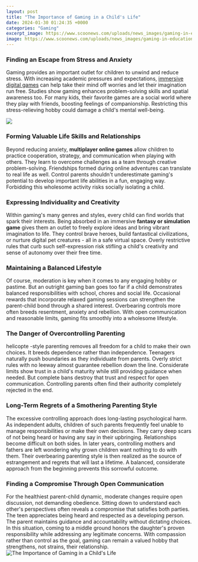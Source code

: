 ```yaml
---
layout: post
title: "The Importance of Gaming in a Child's Life"
date: 2024-01-30 01:24:35 +0000
categories: "Gaming"
excerpt_image: https://www.scoonews.com/uploads/news_images/gaming-in-education9th-january14869767441486976744.jpg
image: https://www.scoonews.com/uploads/news_images/gaming-in-education9th-january14869767441486976744.jpg
---
```


### Finding an Escape from Stress and Anxiety  
Gaming provides an important outlet for children to unwind and reduce stress. With increasing academic pressures and expectations, [immersive digital games](https://store.fi.io.vn/french-bulldog-frenchie-dog-black-dog-lover-frenchies-1) can help take their mind off worries and let their imagination run free. Studies show gaming enhances problem-solving skills and spatial awareness too. For many kids, their favorite games are a social world where they play with friends, boosting feelings of companionship. Restricting this stress-relieving hobby could damage a child's mental well-being.

![](https://www.teenscomputerschool.com/wp-content/uploads/2018/11/kid-computer.jpg)
### Forming Valuable Life Skills and Relationships
Beyond reducing anxiety, **multiplayer online games** allow children to practice cooperation, strategy, and communication when playing with others. They learn to overcome challenges as a team through creative problem-solving. Friendships formed during online adventures can translate to real life as well. Control parents shouldn't underestimate gaming's potential to develop important life abilities in a fun, engaging way. Forbidding this wholesome activity risks socially isolating a child.  
### Expressing Individuality and Creativity  
Within gaming's many genres and styles, every child can find worlds that spark their interests. Being absorbed in an immersive **fantasy or simulation game** gives them an outlet to freely explore ideas and bring vibrant imagination to life. They control brave heroes, build fantastical civilizations, or nurture digital pet creatures - all in a safe virtual space. Overly restrictive rules that curb such self-expression risk stifling a child's creativity and sense of autonomy over their free time.
### Maintaining a Balanced Lifestyle 
Of course, moderation is key when it comes to any engaging hobby or pastime. But an outright gaming ban goes too far if a child demonstrates balanced responsibilities with school, chores and social life. Occasional rewards that incorporate relaxed gaming sessions can strengthen the parent-child bond through a shared interest. Overbearing controls more often breeds resentment, anxiety and rebellion. With open communication and reasonable limits, gaming fits smoothly into a wholesome lifestyle.
### The Danger of Overcontrolling Parenting
helicopte -style parenting removes all freedom for a child to make their own choices. It breeds dependence rather than independence. Teenagers naturally push boundaries as they individuate from parents. Overly strict rules with no leeway almost guarantee rebellion down the line. Considerate limits show trust in a child's maturity while still providing guidance when needed. But complete bans destroy that trust and respect for open communication. Controlling parents often find their authority completely rejected in the end.
### Long-Term Regrets of a Smothering Parenting Style
The excessive controlling approach does long-lasting psychological harm. As independent adults, children of such parents frequently feel unable to manage responsibilities or make their own decisions. They carry deep scars of not being heard or having any say in their upbringing. Relationships become difficult on both sides. In later years, controlling mothers and fathers are left wondering why grown children want nothing to do with them. Their overbearing parenting style is then realized as the source of estrangement and regrets that will last a lifetime. A balanced, considerate approach from the beginning prevents this sorrowful outcome.
### Finding a Compromise Through Open Communication 
For the healthiest parent-child dynamic, moderate changes require open discussion, not demanding obedience. Sitting down to understand each other's perspectives often reveals a compromise that satisfies both parties. The teen appreciates being heard and respected as a developing person. The parent maintains guidance and accountability without dictating choices. In this situation, coming to a middle ground honors the daughter's proven responsibility while addressing any legitimate concerns. With compassion rather than control as the goal, gaming can remain a valued hobby that strengthens, not strains, their relationship.
![The Importance of Gaming in a Child's Life](https://www.scoonews.com/uploads/news_images/gaming-in-education9th-january14869767441486976744.jpg)